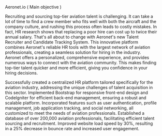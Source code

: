 Aeronet.io ( Main objective )
 
Recruiting and sourcing top-tier aviation talent is challenging. 
It can take a lot of time to find a crew member who fits well with both the aircraft and the company culture, and rushing this process often leads to costly mistakes. In fact, HR research shows that replacing a poor hire can cost up to twice their annual salary.
That's all about to change with Aeronet's new Talent Recruiter and Candidate Tracking System. This innovative platform combines Aeronet's reliable HR tools with the largest network of aviation professionals, creating a seamless solution for hiring in the industry. Aeronet offers a personalized, comprehensive experience, and provides numerous ways to connect with the aviation community. This makes finding top-tier talent quicker and more efficient, giving you confidence in your hiring decisions.

Successfully created a centralized HR platform tailored specifically for the aviation industry, addressing the unique challenges of talent acquisition in this sector.
Implemented Bootstrap for responsive front-end design and CodeIgniter for efficient back-end management, ensuring a robust and scalable platform.
Incorporated features such as user authentication, profile management, job application tracking, and social networking, all customized to meet the needs of aviation professionals.
Established a database of over 200,000 aviation professionals, facilitating efficient talent sourcing and recruitment.
Improved website load speed by 30\%, resulting in a 25\% decrease in bounce rate and increased user engagement.
